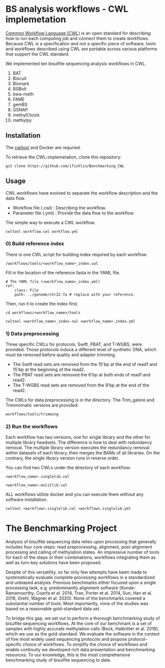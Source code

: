 # BS analysis workflows - CWL implemetation

[Common Workflow Language (CWL)](https://www.commonwl.org/) is an open standard for describing how to  run each computing job and connect them to create workflows. Because CWL is a specification and not a specific piece of software, tools and workflows described using CWL are portable across various platforms that support the CWL standard.

We implemented ten bisulfite sequencing analysis workflows in CWL.

1. BAT
2. Biscuit
3. Bismark
4. BSBolt
5. bwa-meth
6. FAME
7. gemBS
8. GSNAP
9. methylCtools
10. methylpy

## Installation

The [cwltool](https://github.com/common-workflow-language/cwltool) and Docker are requried.

To retrieve the CWL-implemetation, clone this repository:
```
git clone https://github.com/ifishlin/Benchmarking_CWL
```

## Usage

CWL workflows have evolved to separate the workflow description and the data flow. 
  - Workflow file (.cwl) : Describing the workflow. 
  - Parameter file (.yml) : Provide the data flow to the workflow.

The simple way to execute a CWL workflow.
```
cwltool workflow.cwl workflow.yml
```


### 0) Build reference index

There is one CWL script for building index required by each workflow.
```
/workflows/tools/<workflow_name>_index.cwl 
```

Fill in the location of the reference fasta in the YAML file. 
```
# The YAML file (<workflow_name>_index.yml)
ref: 
    class: File
    path: ../genome/chr22.fa # replace with your reference.
```

Then, run it to create the index first. 
```
cd workflows/<workflow_name>/tools

cwltool <workflow_name>_index.cwl <workflow_name>_index.yml
```

### 1) Data preprocessing
Three specific CWLs for protocols, Swift, PBAT, and T-WGBS, were provided. Those protocols induce a different level of synthetic DNA, which must be removed before quality and adapter trimming.

- The Swift read sets are removed from the 15'bp at the end of read1 and 15'bp at the beginning of the read2.
- The PBAT read sets are removed the 6'bp at both ends of read1 and read2.
- The T-WGBS read sets are removed from the 9'bp at the end of the read2.

The CWLs for data preprocessing is in the directory. The Trim_galore and Trimmomatic versions are provided:
```
workflows/tools/trimming
```


### 2) Run the workflows

Each workflow has two versions, one for single library and the other for multiple library headsets. The difference is how to deal with redundancy removal. The multiple library version executes the redundancy removal within datasets of each library, then merges the BAMs of all libraries. On the contrary, the single library version runs in reverse order.

You can find two CWLs under the directory of each workflow: 
```
<workflow_name>.singlelib.cwl 

<workflow_name>.mulitlib.cwl
```

ALL workflows utilize docker and you can execute them without any software installation.

```
cwltool <workflow>.singlelib.cwl <workflow>.singlelib.yml
```

# The Benchmarking Project

Analysis of bisulfite sequencing data relies upon processing that generally includes four core steps: 
read preprocessing, alignment, post-alignment processing and calling of methylation states. 
An impressive number of tools for each of the steps or their combinations, workflows integrating them as well as turn-key solutions have been proposed.

Despite of this versatility, so far only few attempts have been made to systematically evaluate complete processing workflows in a standardized and unbiased analysis. Previous benchmarks either focused upon a single processing task, e.g. predominantly alignment software (Kunde-Ramamoorthy, Coarfa et al. 2014, Tran, Porter et al. 2014, Sun, Han et al. 2018, Grehl, Wagner et al. 2020). None of the benchmarks covered a substantial number of tools. Most importantly, none of the studies was based on a reasonable gold-standard data set.

To bridge this gap, we set out to perform a thorough benchmarking study of bisulfite sequencing workflows. At the core of our benchmark is a set of samples with highly accurate methylation calls (Bock, Halbritter et al. 2016), which we use as the gold-standard. We evaluate the software in the context of five most widely used sequencing protocols and propose protocol-specific choice of workflows. To simplify the choice of workflows and enable continuity we developed rich data presentation and benchmarking resources. To our knowledge, this is the most comprehensive benchmarking study of bisulfite sequencing to date.

